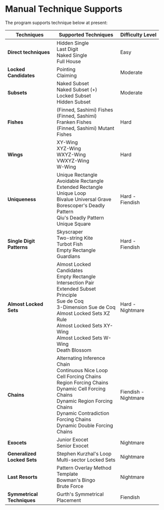 # Manual Technique Supports

The program supports technique below at present:

| Techniques                  | Supported Techniques                                         | Difficulty Level     |
| --------------------------- | ------------------------------------------------------------ | -------------------- |
| **Direct techniques**       | Hidden Single<br />Last Digit<br />Naked Single<br />Full House | Easy                 |
| **Locked Candidates**       | Pointing<br />Claiming                                       | Moderate             |
| **Subsets**                 | Naked Subset<br />Naked Subset (+)<br />Locked Subset<br />Hidden Subset | Moderate             |
| **Fishes**                  | (Finned, Sashimi) Fishes<br />(Finned, Sashimi) Franken Fishes<br />(Finned, Sashimi) Mutant Fishes | Hard                 |
| **Wings**                   | XY-Wing<br />XYZ-Wing<br />WXYZ-Wing<br />VWXYZ-Wing<br />W-Wing | Hard                 |
| **Uniqueness**              | Unique Rectangle<br />Avoidable Rectangle<br />Extended Rectangle<br />Unique Loop<br />Bivalue Universal Grave<br />Borescoper's Deadly Pattern<br />Qiu's Deadly Pattern<br />Unique Square | Hard - Fiendish      |
| **Single Digit Patterns**   | Skyscraper<br />Two-string Kite<br />Turbot Fish<br />Empty Rectangle<br />Guardians | Hard - Fiendish      |
| **Almost Locked Sets**      | Almost Locked Candidates<br />Empty Rectangle Intersection Pair<br />Extended Subset Principle<br />Sue de Coq<br />3-Dimension Sue de Coq<br />Almost Locked Sets XZ Rule<br />Almost Locked Sets XY-Wing<br />Almost Locked Sets W-Wing<br />Death Blossom | Hard - Nightmare     |
| **Chains**                  | Alternating Inference Chain<br />Continuous Nice Loop<br />Cell Forcing Chains<br />Region Forcing Chains<br />Dynamic Cell Forcing Chains<br />Dynamic Region Forcing Chains<br />Dynamic Contradiction Forcing Chains<br />Dynamic Double Forcing Chains | Fiendish - Nightmare |
| **Exocets**                 | Junior Exocet<br />Senior Exocet                             | Nightmare            |
| **Generalized Locked Sets** | Stephen Kurzhal's Loop<br />Multi-sector Locked Sets         | Nightmare            |
| **Last Resorts**            | Pattern Overlay Method<br />Template<br />Bowman's Bingo<br />Brute Force | Nightmare            |
| **Symmetrical Techniques**  | Gurth's Symmetrical Placement                                | Fiendish             |

